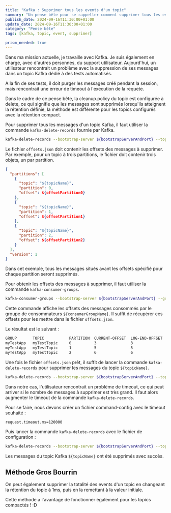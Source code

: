 ```yaml
---
title: "Kafka : Supprimer tous les events d'un topic"
summary: "Un pense bête pour se rappeller comment supprimer tous les events d'un topic Kafka"
publish_date: 2024-09-16T11:30:00+01:00
update_date: 2024-09-16T11:30:00+01:00
category: "Pense bête"
tags: [kafka, topic, event, supprimer]

prism_needed: true
---
```


Dans ma mission actuelle, je travaille avec Kafka. Je suis également en charge, avec d'autres personnes, du support utilisateur. Aujourd'hui, un utilisateur rencontrait un problème avec la suppression de ses messages dans un topic Kafka dédié à des tests automatisés.

A la fin de ses tests, il doit purger les messages créé pendant la session, mais rencontrait une erreur de timeout à l'execution de la requete.

Dans le cadre de ce pense bête, la cleanup.policy du topic est configurée à delete, ce qui signifie que les messages sont supprimés lorsqu'ils atteignent la rétention définie, la méthode est différente pour les topics configurés avec la rétention compact.

Pour supprimer tous les messages d'un topic Kafka, il faut utiliser la commande `kafka-delete-records` fournie par Kafka.

```bash
kafka-delete-records --bootstrap-server ${bootstrapServerAndPort} --topic ${topicName} --offset-json-file path/to/offsets.json
```

Le fichier `offsets.json` doit contenir les offsets des messages à supprimer. Par exemple, pour un topic à trois partitions, le fichier doit contenir trois objets, un par partition.

```json
{
  "partitions": [
    {
      "topic": "${topicName}",
      "partition": 0,
      "offset": ${offsetPartition0}
    },
    {
      "topic": "${topicName}",
      "partition": 1,
      "offset": ${offsetPartition1}
    },
    {
      "topic": "${topicName}",
      "partition": 2,
      "offset": ${offsetPartition2}
    }
  ],
  "version": 1
}
```

Dans cet exemple, tous les messages situés avant les offsets spécifié pour chaque partition seront supprimés.

Pour obtenir les offsets des messages à supprimer, il faut utiliser la commande `kafka-consumer-groups`.

```bash
kafka-consumer-groups --bootstrap-server ${bootstrapServerAndPort} --group ${consumerGroupName} --describe
```

Cette commande affiche les offsets des messages consommés par le groupe de consommateurs `${consumerGroupName}`. Il suffit de récupérer ces offsets pour les mettre dans le fichier `offsets.json`.

Le résultat est le suivant :

```bash
GROUP       TOPIC           PARTITION  CURRENT-OFFSET  LOG-END-OFFSET  LAG             CONSUMER-ID     HOST            CLIENT-ID
myTestApp   myTestTopic     0          3               3               0               -               -               -
myTestApp   myTestTopic     1          5               5               0               -               -               -
myTestApp   myTestTopic     2          6               6               0               -               -               -
```

Une fois le fichier `offsets.json` prêt, il suffit de lancer la commande `kafka-delete-records` pour supprimer les messages du topic `${topicName}`.

```bash
kafka-delete-records --bootstrap-server ${bootstrapServerAndPort} --topic ${topicName} --offset-json-file path/to/offsets.json
```

Dans notre cas, l'utilisateur rencontrait un problème de timeout, ce qui peut arriver si le nombre de messages à supprimer est très grand. Il faut alors augmenter le timeout de la commande `kafka-delete-records`.

Pour se faire, nous devons créer un fichier command-config avec le timeout souhaité :

```bash
request.timeout.ms=120000
```

Puis lancer la commande `kafka-delete-records` avec le fichier de configuration :

```bash
kafka-delete-records --bootstrap-server ${bootstrapServerAndPort} --topic ${topicName} --offset-json-file path/to/offsets.json --command-config path/to/command-config
```

Les messages du topic Kafka `${topicName}` ont été supprimés avec succès.

## Méthode Gros Bourrin

On peut également supprimer la totalité des events d'un topic en changeant la rétention du topic à 1ms, puis en la remettant à la valeur initiale.

Cette méthode a l'avantage de fonctionner également pour les topics compactés ! :D
